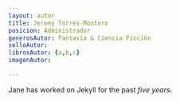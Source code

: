 ```yaml
---
layout: autor
title: Jeremy Torres-Montero
posicion: Administrador
generosAutor: Fantasía & Ciencia Ficción
selloAutor:
librosAutor: {a,b,c}
imagenAutor:

---
```

Jane has worked on Jekyll for the past *five years*.
